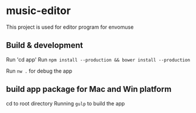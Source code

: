 # music-editor

This project is used for editor program for envomuse

## Build & development
Run 'cd app'
Run `npm install --production && bower install --production`

Run `nw .` for debug the app

## build app package for Mac and Win platform
cd to root directory
Running `gulp` to build the app
